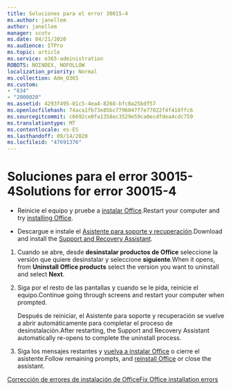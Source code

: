 ```yaml
---
title: Soluciones para el error 30015-4
ms.author: janellem
author: janellem
manager: scotv
ms.date: 04/21/2020
ms.audience: ITPro
ms.topic: article
ms.service: o365-administration
ROBOTS: NOINDEX, NOFOLLOW
localization_priority: Normal
ms.collection: Adm_O365
ms.custom:
- "834"
- "2000020"
ms.assetid: 4293f495-01c5-4ea4-8268-bfc0a25bdf57
ms.openlocfilehash: 74aca1fb73e85bc7796047f7e77022f4f418ffc6
ms.sourcegitcommit: c6692ce0fa1358ec3529e59ca0ecdfdea4cdc759
ms.translationtype: MT
ms.contentlocale: es-ES
ms.lasthandoff: 09/14/2020
ms.locfileid: "47691376"
---
```

# <a name="solutions-for-error-30015-4"></a><span data-ttu-id="616eb-102">Soluciones para el error 30015-4</span><span class="sxs-lookup"><span data-stu-id="616eb-102">Solutions for error 30015-4</span></span>

- <span data-ttu-id="616eb-103">Reinicie el equipo y pruebe a [instalar Office](https://portal.office.com/OLS/MySoftware.aspx).</span><span class="sxs-lookup"><span data-stu-id="616eb-103">Restart your computer and try [installing Office](https://portal.office.com/OLS/MySoftware.aspx).</span></span>

- <span data-ttu-id="616eb-104">Descargue e instale el [Asistente para soporte y recuperación](https://aka.ms/SARA-OfficeUninstall-Alchemy).</span><span class="sxs-lookup"><span data-stu-id="616eb-104">Download and install the [Support and Recovery Assistant](https://aka.ms/SARA-OfficeUninstall-Alchemy).</span></span>

1. <span data-ttu-id="616eb-105">Cuando se abre, desde **desinstalar productos de Office** seleccione la versión que quiere desinstalar y seleccione **siguiente**.</span><span class="sxs-lookup"><span data-stu-id="616eb-105">When it opens, from **Uninstall Office products** select the version you want to uninstall and select **Next**.</span></span>

2. <span data-ttu-id="616eb-106">Siga por el resto de las pantallas y cuando se le pida, reinicie el equipo.</span><span class="sxs-lookup"><span data-stu-id="616eb-106">Continue going through screens and restart your computer when prompted.</span></span>

    <span data-ttu-id="616eb-107">Después de reiniciar, el Asistente para soporte y recuperación se vuelve a abrir automáticamente para completar el proceso de desinstalación.</span><span class="sxs-lookup"><span data-stu-id="616eb-107">After restarting, the Support and Recovery Assistant automatically re-opens to complete the uninstall process.</span></span>

3. <span data-ttu-id="616eb-108">Siga los mensajes restantes y [vuelva a instalar Office](https://portal.office.com/OLS/MySoftware.aspx) o cierre el asistente.</span><span class="sxs-lookup"><span data-stu-id="616eb-108">Follow remaining prompts, and [reinstall Office](https://portal.office.com/OLS/MySoftware.aspx) or close the assistant.</span></span>

[<span data-ttu-id="616eb-109">Corrección de errores de instalación de Office</span><span class="sxs-lookup"><span data-stu-id="616eb-109">Fix Office installation errors</span></span>](https://support.office.com/article/d5df89a9-0507-4b4c-92f9-22f457e630aa?=wt.mc_id=Alchm_DldInstAct)
  